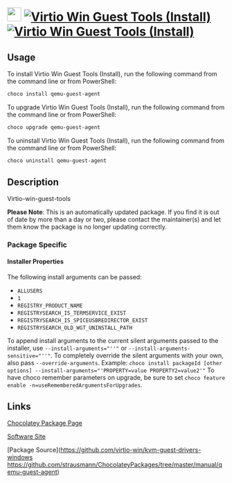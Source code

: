 ﻿# <img src="https://cdn.jsdelivr.net/gh/strausmann/ChocolateyPackages/icons/qemu.png" width="32" height="32"/> [![Virtio Win Guest Tools (Install)](https://img.shields.io/chocolatey/v/qemu-guest-agent.svg?label=Virtio+Win+Guest+Tools+(Install))](https://community.chocolatey.org/packages/qemu-guest-agent) [![Virtio Win Guest Tools (Install)](https://img.shields.io/chocolatey/dt/qemu-guest-agent.svg)](https://community.chocolatey.org/packages/qemu-guest-agent)

## Usage

To install Virtio Win Guest Tools (Install), run the following command from the command line or from PowerShell:

```powershell
choco install qemu-guest-agent
```

To upgrade Virtio Win Guest Tools (Install), run the following command from the command line or from PowerShell:

```powershell
choco upgrade qemu-guest-agent
```

To uninstall Virtio Win Guest Tools (Install), run the following command from the command line or from PowerShell:

```powershell
choco uninstall qemu-guest-agent
```

## Description

Virtio-win-guest-tools

**Please Note**: This is an automatically updated package. If you find it is
out of date by more than a day or two, please contact the maintainer(s) and
let them know the package is no longer updating correctly.

### Package Specific
#### Installer Properties
The following install arguments can be passed:
 * `ALLUSERS`
 * `1`
 * `REGISTRY_PRODUCT_NAME`
 * `REGISTRYSEARCH_IS_TERMSERVICE_EXIST`
 * `REGISTRYSEARCH_IS_SPICEUSBREDIRECTOR_EXIST`
 * `REGISTRYSEARCH_OLD_WGT_UNINSTALL_PATH`

To append install arguments to the current silent arguments passed to the installer, use `--install-arguments="''"` or `--install-arguments-sensitive="''"`. To completely override the silent arguments with your own, also pass `--override-arguments`.
 Example: `choco install packageId [other options] --install-arguments="'PROPERTY=value PROPERTY2=value2'"`
To have choco remember parameters on upgrade, be sure to set `choco feature enable -n=useRememberedArgumentsForUpgrades`.
	  

## Links

[Chocolatey Package Page](https://community.chocolatey.org/packages/qemu-guest-agent)

[Software Site](https://fedorapeople.org/groups/virt/virtio-win/CHANGELOG)

[Package Source](https://github.com/virtio-win/kvm-guest-drivers-windows https://github.com/strausmann/ChocolateyPackages/tree/master/manual/qemu-guest-agent)

